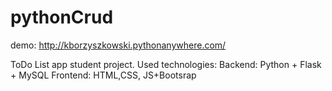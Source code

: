 # pythonCrud

demo: http://kborzyszkowski.pythonanywhere.com/

ToDo List app student project.
Used technologies:
Backend: Python + Flask + MySQL
Frontend: HTML,CSS, JS+Bootsrap
